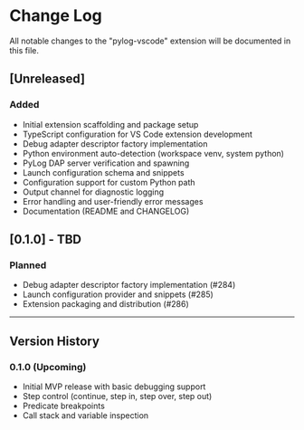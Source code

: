 # Change Log

All notable changes to the "pylog-vscode" extension will be documented in this file.

## [Unreleased]

### Added
- Initial extension scaffolding and package setup
- TypeScript configuration for VS Code extension development
- Debug adapter descriptor factory implementation
- Python environment auto-detection (workspace venv, system python)
- PyLog DAP server verification and spawning
- Launch configuration schema and snippets
- Configuration support for custom Python path
- Output channel for diagnostic logging
- Error handling and user-friendly error messages
- Documentation (README and CHANGELOG)

## [0.1.0] - TBD

### Planned
- Debug adapter descriptor factory implementation (#284)
- Launch configuration provider and snippets (#285)
- Extension packaging and distribution (#286)

---

## Version History

### 0.1.0 (Upcoming)
- Initial MVP release with basic debugging support
- Step control (continue, step in, step over, step out)
- Predicate breakpoints
- Call stack and variable inspection

